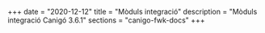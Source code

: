 +++
date        = "2020-12-12"
title       = "Mòduls integració"
description = "Mòduls integració Canigó 3.6.1"
sections    = "canigo-fwk-docs"
+++